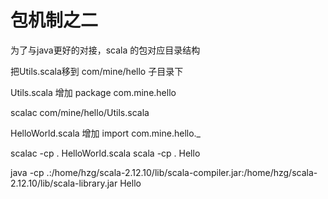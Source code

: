 包机制之二
=========
为了与java更好的对接，scala 的包对应目录结构

把Utils.scala移到 com/mine/hello 子目录下

Utils.scala 增加
package com.mine.hello

scalac com/mine/hello/Utils.scala

HelloWorld.scala 增加
import com.mine.hello._

scalac -cp . HelloWorld.scala
scala -cp . Hello

java -cp .:/home/hzg/scala-2.12.10/lib/scala-compiler.jar:/home/hzg/scala-2.12.10/lib/scala-library.jar Hello
